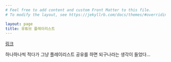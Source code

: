 ```yaml
---
# Feel free to add content and custom Front Matter to this file.
# To modify the layout, see https://jekyllrb.com/docs/themes/#overriding-theme-defaults

layout: page
title: 유튜브 플레이리스트
---
```


[링크](https://youtube.com/playlist?list=PLYWZJt2J5IrQPuY-Fz4VzYpM6HT8AAYpl)

하나하나씩 적다가 그냥 플레이리스트 공유를 하면 되구나라는 생각이 들었다...